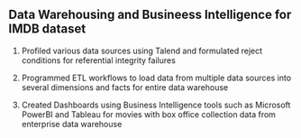 ## Data Warehousing and Busineess Intelligence for IMDB dataset

1. Profiled various data sources using Talend and formulated reject conditions for referential integrity failures

2. Programmed ETL workflows to load data from multiple data sources into several dimensions and facts for entire data warehouse

3. Created Dashboards using Business Intelligence tools such as Microsoft PowerBI and Tableau for movies with box office collection data from enterprise data warehouse 
